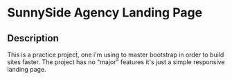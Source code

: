 # SunnySide Agency Landing Page

## Description
This is a practice project, one i'm using to master bootstrap in order to build sites faster.
The project has no "major" features it's just a simple responsive landing page.
